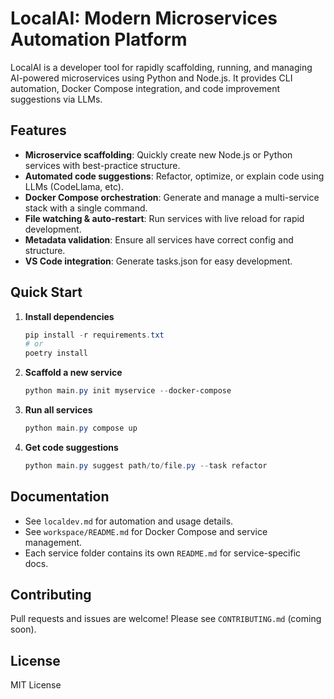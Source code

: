 # LocalAI: Modern Microservices Automation Platform

LocalAI is a developer tool for rapidly scaffolding, running, and managing AI-powered microservices using Python and Node.js. It provides CLI automation, Docker Compose integration, and code improvement suggestions via LLMs.

## Features

- **Microservice scaffolding**: Quickly create new Node.js or Python services with best-practice structure.
- **Automated code suggestions**: Refactor, optimize, or explain code using LLMs (CodeLlama, etc).
- **Docker Compose orchestration**: Generate and manage a multi-service stack with a single command.
- **File watching & auto-restart**: Run services with live reload for rapid development.
- **Metadata validation**: Ensure all services have correct config and structure.
- **VS Code integration**: Generate tasks.json for easy development.

## Quick Start

1. **Install dependencies**

   ```powershell
   pip install -r requirements.txt
   # or
   poetry install
   ```

2. **Scaffold a new service**

   ```powershell
   python main.py init myservice --docker-compose
   ```

3. **Run all services**

   ```powershell
   python main.py compose up
   ```

4. **Get code suggestions**
   ```powershell
   python main.py suggest path/to/file.py --task refactor
   ```

## Documentation

- See `localdev.md` for automation and usage details.
- See `workspace/README.md` for Docker Compose and service management.
- Each service folder contains its own `README.md` for service-specific docs.

## Contributing

Pull requests and issues are welcome! Please see `CONTRIBUTING.md` (coming soon).

## License

MIT License
